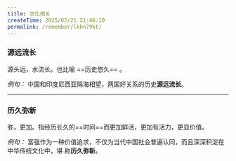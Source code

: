 ```yaml
---
title: 文化相关
createTime: 2025/02/21 21:46:10
permalink: /remember/lkhn79kt/
---
```


### 源远流长

源头远，水流长。也比喻 ==历史悠久== 。

_例句：_ 中国和印度尼西亚隔海相望，两国好关系的历史**源远流长**。


---


### 历久弥新

弥，更加。指经历长久的==时间==而更加鲜活，更加有活力，更显价值。

_例句：_ 富强作为一种价值追求，不仅为当代中国社会普遍认同，而且深深积淀在中华传统文化中，堪
称**历久弥新**。
